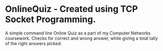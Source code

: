# OnlineQuiz - Created using TCP Socket Programming. 
A simple command line Online Quiz as a part of my Computer Networks coursework. 
Checks for correct and wrong answer, while giving a total tally of the right answers picked.
